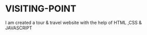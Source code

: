# VISITING-POINT
I am created a tour &amp; travel website with the help of HTML ,CSS &amp; JAVASCRIPT
